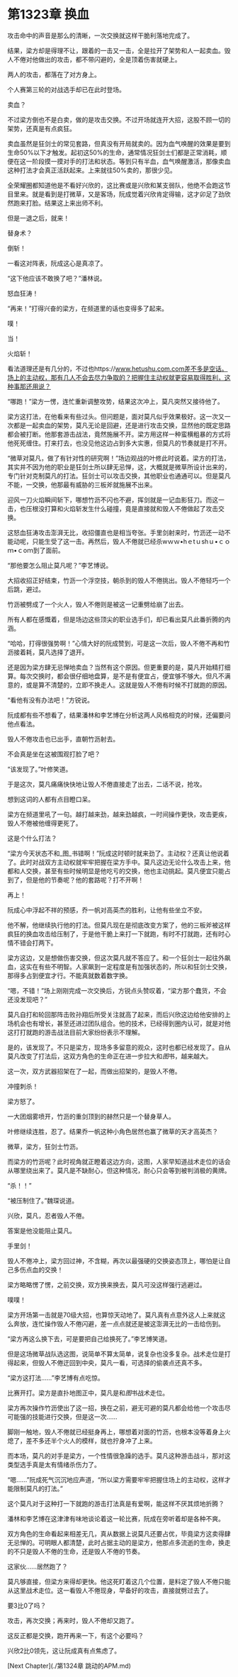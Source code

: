 # 第1323章 换血

攻击命中的声音是那么的清晰，一次交换就这样干脆利落地完成了。

结果，梁方却是得理不让，跟着的一击又一击，全是拉开了架势和人一起卖血。毁人不倦对他做出的攻击，都不带闪避的，全是顶着伤害就硬上。

两人的攻击，都落在了对方身上。

个人赛第三轮的对战选手却已在此时登场。

卖血？

不过梁方倒也不是白卖，做的是攻击交换。不过开场就连开大招，这股不顾一切的架势，还真是有点疯狂。

卖血虽然是狂剑士的常见套路，但真没有开局就卖的。因为血气唤醒的效果是要到生命50%以下才触发。起初这50%的生命，通常情况狂剑士们都是正常消耗，顺便在这一阶段摸一摸对手的打法和状态。等到只有半血，血气唤醒激活，那像卖血这种打法才会真正活跃起来。上来就往50%卖的，那很少见。

全荣耀圈都知道他是不看好兴欣的，这比赛或是兴欣和某支弱队，他绝不会跑这节目里来。就是看到是打微草，又是客场，阮成觉着兴欣肯定得输，这才卯足了劲欣然跑来打脸。结果这上来出师不利。

但是一退之后，就来！

替身术？

倒斩！

一看这对阵表，阮成这心是真凉了。

“这下他应该不敢换了吧？”潘林说。

怒血狂涛！

“再来！”打得兴奋的梁方，在频道里的话也变得多了起来。

噗！

当！

火焰斩！

看法道理还是有几分的，不过也https://www.hetushu.com.com差不多是空话。场上的主动权，那有几人不会去尽力争取的？把握住主动权就更容易取得胜利，这种事那还用说？

“哪跑！”梁方一愣，连忙重新调整攻势，结果这次冲上，莫凡突然又接待他了。

梁方这打法，在他看来有些过头。但问题是，面对莫凡似乎效果极好。这一次又一次都是一起卖血的架势，莫凡无论是回避，还是进行攻击交换，显然他的既定思路都会被打断。他那套游击战法，竟然施展不开。梁方用这样一种蛮横粗暴的方式将他死死缠住。打来打去，也没见他这边占到多大实惠，但莫凡的节奏就是打不开。

“微草对莫凡，做了有针对性的研究啊！”场边观战的叶修此时说着。梁方的打法，其实并不因为他的职业是狂剑士所以肆无忌惮，这，大概就是微草所设计出来的，专门针对克制莫凡的打法。狂剑士可以攻击交换，其他职业也通通可以。但是莫凡不能，一交换，他那最有威胁的三板斧就施展不出来。

迎风一刀火焰瞬间斩下，哪想竹沥不闪也不避，挥剑就是一记血影狂刀。而这一击，也压根没打算和火焰斩发生什么碰撞，竟是直接就和毁人不倦做起了攻击交换。

这怒血狂涛攻击澎湃无比，收招僵直也是相当夸张。手里剑射来时，竹沥还一动不能动呢，只能生受了这一击。再然后，毁人不倦就已经杀wｗｗ•hｅtｕshｕ•ｃｏｍ•ｃoｍ到了面前。

“那他要怎么阻止莫凡呢？”李艺博说。

大招收招正好结束，竹沥一个浮空技，朝杀到的毁人不倦挑出。毁人不倦轻巧一个后跳，避过。

竹沥被劈成了一个火人，毁人不倦则是被这一记重劈给崩了出去。

所有人都在感慨着，但是场边这些顶尖的职业选手们，却已看出莫凡此番折腾的内涵。

“哈哈，打得很强势啊！”心情大好的阮成赞到，可是这一次后，毁人不倦不再和竹沥接着耗，莫凡选择了退开。

还是因为梁方肆无忌惮地卖血？当然有这个原因。但更重要的是，莫凡开始精打细算。每次交换时，都会很仔细地盘算，是不是有便宜占，便宜够不够大。但凡不满意的，或是算不清楚的，立即不换走人。这就是毁人不倦有时候不打就跑的原因。

“看他有没有办法吧！”方锐说。

阮成都有些不想看了，结果潘林和李艺博在分析这两人风格相克的时候，还偏要问他点看法。

毁人不倦攻击也已出手，直朝竹沥射去。

不会真是坐在这被围观打脸了吧？

“该发现了。”叶修笑道。

于是这次，莫凡痛痛快快地让毁人不倦直接走了出去，二话不说，抢攻。

想到这词的人都有点目瞪口呆。

梁方在频道里吼了一句。越打越来劲，越来劲越疯，一时间操作更快，攻击更疾，毁人不倦被他缠得更死了。

这是个什么打法？

“梁方今天状态不和_图_书错啊！”阮成这时顿时就来劲了。主动权？还真让他说着了。此时对战双方主动权就牢牢把握在梁方手中。莫凡这边无论什么攻击上来，他都和人交换，甚至有些时候明显是他吃亏的交换，他也主动挑起。莫凡便宜只能占到了，但是他的节奏呢？他的套路呢？打不开啊！

再上！

阮成心中浮起不祥的预感，乔一帆对高英杰的胜利，让他有些坐立不安。

他不解，他继续执行他的打法。但莫凡现在是彻底改变方案了，他的三板斧被这样疯狂的换血攻击给压制了，于是他干脆上来打一下就跑，有时不打就跑，还有时心情不错会打两下。

梁方这边，又是想做伤害交换，但这次莫凡就不答应了。和一个狂剑士一起往外飙血，这实在有些不明智。人家飙到一定程度是有加强状态的，所以和狂剑士交换，那得多占到便宜才行。不能真就数着数字换。

“嗯，不错！”场上刚刚完成一次交换后，方锐点头赞叹着，“梁方那个蠢货，不会还没发现吧？”

莫凡自打和轮回那阵击败孙翔后所受关注就高了起来，而后兴欣这边给他安排的上场机会也有增长，甚至还进过团队组合。他的技术，已经得到圈内认可，就是对他这打打就跑的游击战法目前大家纷纷表示不理解。

是的，该发现了。不只是梁方，现场多多留意的观众，这时也都已经发现了。自从莫凡改变了打法后，这双方角色的生命正在进一步拉大和*图*书，越来越大。

这一次，双方武器招架在了一起，而做出招架的，是毁人不倦。

冲撞刺杀！

梁方怒了。

一大团烟雾喷开，竹沥的重剑顶到的赫然只是一个替身草人。

叶修继续连胜，忍了。结果乔一帆这种小角色居然也赢了微草的天才高英杰？

微草，梁方，狂剑士竹沥。

而梁方的竹沥呢？此时视角就正瞪着这边方向，这图，人家早知道战术走位的话会从哪里绕出来了。莫凡是不缺耐心，但这种情况，耐心只会等到被判消极的黄牌。

“杀！！”

“被压制住了。”魏琛说道。

兴欣，莫凡，忍者毁人不倦。

答案是他没能阻止莫凡。

手里剑！

毁人不倦冲上，梁方回过神，不含糊，再次以最强硬的交换姿态顶上，哪怕是让自己多伤点血的交换！

梁方略略愣了愣，之前交换，双方换来换去，莫凡可没这样强行逃避过。

噗噗！

梁方开场第一击就是70级大招，也算惊天动地了。莫凡真有点意外这人上来就这么奔放，连忙操作毁人不倦闪避，差一点点就还是被这澎湃无比的一击给伤到。

“梁方再这么换下去，可是要把自己给换死了。”李艺博笑道。

但是这场微草战队选这图，说简单不算太简单，说复杂也没多复杂。战术走位是打得起来，但毁人不倦迂回到中央，莫凡一看，可选择的偷袭点还真不多。

“梁方这打法……”李艺博有点吃惊。

比赛开打。梁方是直扑地图正中，莫凡是和*图*书战术走位。

梁方再次操作竹沥使出了这一招，换在之前，避无可避的莫凡都会给他一个攻击尽可能强的技能进行交换，但是这一次……

脚刚一触地，毁人不倦就已经挺身再上，哪想着对面的竹沥，也根本没等着身上火熄了，差不多还半个火人的模样，就也拧身冲了上来。

而本场，莫凡的对手是梁方，一个性情很急躁的选手。莫凡这种游击战斗，那对这类型选手真是太有情绪杀伤力了。

“嗯……”阮成死气沉沉地应声道，“所以梁方需要牢牢把握住场上的主动权，这样才能限制莫凡的打法。”

这个莫凡对于这种打一下就跑的游击打法真是有爱啊，能这样不厌其烦地折腾？

潘林和李艺博在这津津有味地谈论着这一轮比赛，阮成在旁听着却是各种不爽。

双方角色的生命看起来相差无几，真从数据上说莫凡还要占优，毕竟梁方这卖得肆无忌惮的。可明眼人都清楚，此时占据主动的是梁方，他那点多流逝的生命，换走的不只是毁人不倦的生命，还是毁人不倦的节奏。

这家伙……居然跑了？

莫凡够直接，但梁方来得却更快。他这死盯着这几个位置，是料定了毁人不倦只能从这里战术走位。这一看毁人不倦现身，早备好的攻击，直接就劈过去了。

要3比0了吗？

攻击，再次交换；再来时，毁人不倦却又跑了。

这反正都是交换，跑开再来一下，有这个必要吗？

兴欣2比0领先，这让阮成真有点焦虑了。



[Next Chapter](./第1324章 跳动的APM.md)
